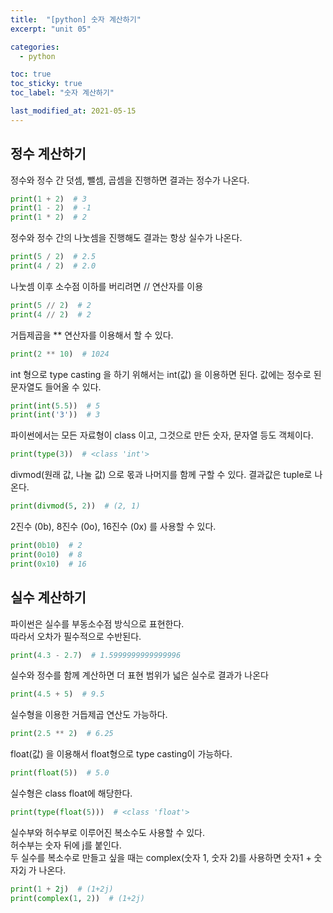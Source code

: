 ```yaml
---
title:  "[python] 숫자 계산하기"
excerpt: "unit 05"

categories:
  - python

toc: true
toc_sticky: true
toc_label: "숫자 계산하기"

last_modified_at: 2021-05-15
---
```


## 정수 계산하기
정수와 정수 간 덧셈, 뺄셈, 곱셈을 진행하면 결과는 정수가 나온다.
```python
print(1 + 2)  # 3
print(1 - 2)  # -1
print(1 * 2)  # 2
```

정수와 정수 간의 나눗셈을 진행해도 결과는 항상 실수가 나온다.
```python
print(5 / 2)  # 2.5
print(4 / 2)  # 2.0
```

나눗셈 이후 소수점 이하를 버리려면 // 연산자를 이용
```python
print(5 // 2)  # 2
print(4 // 2)  # 2
```

거듭제곱을 ** 연산자를 이용해서 할 수 있다.
```python
print(2 ** 10)  # 1024
```

int 형으로 type casting 을 하기 위해서는 int(값) 을 이용하면 된다.
값에는 정수로 된 문자열도 들어올 수 있다.
```python
print(int(5.5))  # 5
print(int('3'))  # 3
```

파이썬에서는 모든 자료형이 class 이고, 그것으로 만든 숫자, 문자열 등도 객체이다.
```python
print(type(3))  # <class 'int'>
```

divmod(원래 값, 나눌 값) 으로 몫과 나머지를 함께 구할 수 있다.
결과값은 tuple로 나온다.
```python
print(divmod(5, 2))  # (2, 1)
```

2진수 (0b), 8진수 (0o), 16진수 (0x) 를 사용할 수 있다.
```python
print(0b10)  # 2
print(0o10)  # 8
print(0x10)  # 16
```

## 실수 계산하기

파이썬은 실수를 부동소수점 방식으로 표현한다.<br>
따라서 오차가 필수적으로 수반된다.
```python
print(4.3 - 2.7)  # 1.5999999999999996
```

실수와 정수를 함께 계산하면 더 표현 범위가 넓은 실수로 결과가 나온다
```python
print(4.5 + 5)  # 9.5
```

실수형을 이용한 거듭제곱 연산도 가능하다.
```python
print(2.5 ** 2)  # 6.25
```

float(값) 을 이용해서 float형으로 type casting이 가능하다.
```python
print(float(5))  # 5.0
```

실수형은  class float에 해당한다.
```python
print(type(float(5)))  # <class 'float'>
```

실수부와 허수부로 이루어진 복소수도 사용할 수 있다.<br>
허수부는 숫자 뒤에 j를 붙인다.<br>
두 실수를 복소수로 만들고 싶을 때는 complex(숫자 1, 숫자 2)를 사용하면 숫자1 + 숫자2j 가 나온다.
```python
print(1 + 2j)  # (1+2j)
print(complex(1, 2))  # (1+2j)
```